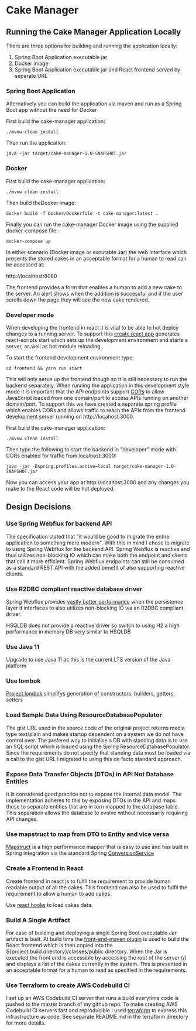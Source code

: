 # Cake Manager

## Running the Cake Manager Application Locally

There are three options for building and running the application locally:

1. Spring Boot Application executable jar
2. Docker image
3. Spring Boot Application executable jar and React frontend served by separate URL

### Spring Boot Application

Alternatively you can build the application via maven and run as a Spring Boot app without the need for Docker

First build the cake-manager application:

```
./mvnw clean install
```

Then run the application:

```
java -jar target/cake-manager-1.0-SNAPSHOT.jar

```

### Docker

First build the cake-manager application:

```
./mvnw clean install
```

Then build theDocker image:

```
docker build -f Docker/Dockerfile -t cake-manager:latest .
```

Finally you can run the cake-manager Docker image using the supplied docker-compose file:

```
docker-compose up
```

In either scenario (Docker image or excutable Jar) the web interface which presents the stored cakes in an acceptable
format for a human to read can be accessed at:

http://localhost:8080

The frontend provides a form that enables a human to add a new cake to the server. An alert shows when the addition is
successful and if the user scrolls down the page they will see the new cake rendered.

### Developer mode

When developing the frontend in react it is vital to be able to hot deploy changes to a running server. To support this
[create react app](https://reactjs.org/docs/create-a-new-react-app.html) generates react-scripts start which sets up the
development environment and starts a server, as well as hot module reloading.

To start the frontend development environment type:

`cd frontend && yarn run start`

This will only serve up the frontend though so it is still necessary to run the backend separately. When running the
application in this development style mode it is important that the API endpoints support
[CORs](https://developer.mozilla.org/en-US/docs/Web/HTTP/CORS)
to allow JavaScript loaded from one domain/port to access APIs running on another domain/port. To support this we have
created a separate spring profile which enables CORs and allows traffic to reach the APIs from the frontend development
server running on http://locahost:3000.

First build the cake-manager application:

```
./mvnw clean install
```

Then type the following to start the backend in "developer" mode with CORs enabled for traffic from localhost:3000:

`java -jar -Dspring.profiles.active=local target/cake-manager-1.0-SNAPSHOT.jar`

Now you can access your app at http://locahost:3000 and any changes you make to the React code will be hot deployed.

## Design Decisions

### Use Spring Webflux for backend API

The specification stated that "it would be good to migrate the entire application to something more modern". With this
in mind I chose to migrate to using Spring Webflux for the backend API. Spring Webflux is reactive and thus utilizes
non-blocking IO which can make both the endpoint and clients that call it more efficient. Spring Webflux endpoints can
still be consumed as a standard REST API with the added benefit of also supporting reactive clients.

### Use R2DBC compliant reactive database driver

Spring Webflux
provides [vastly better performance](https://medium.com/oracledevs/spring-blocking-vs-non-blocking-r2dbc-vs-jdbc-and-webflux-vs-web-mvc-900d72ee19c1)
when the persistence layer it interfaces to also utilizes non-blocking IO via an R2DBC compliant driver.

HSQLDB does not provide a reactive driver so switch to using H2 a high performance in memory DB very similar to HSQLDB

### Use Java 11

Upgrade to use Java 11 as this is the current LTS version of the Java platform

### Use lombok

[Project lombok](https://projectlombok.org/) simplifys generation of constructors, builders, getters, setters

### Load Sample Data Using ResourceDatabasePopulator

The gist URL used in the source code of the original project returns media type text/plain and makes startup dependent
on a system we do not have control over. The prefered way to initialise a DB with standing data is to use an SQL script
which is loaded using the Spring ResourceDatabasePopulator. Since the requirements do not specify that standing data
must be loaded via a call to the gist URL I migrated to using this de facto standard approach.

### Expose Data Transfer Objects (DTOs) in API Not Database Entities

It is considered good practice not to expose the internal data model. The implementation adheres to this by exposing
DTOs in the API and maps those to separate entities that are in turn mapped to the database table. This separation
allows the database to evolve without necessarily requiring API changes.

### Use mapstruct to map from DTO to Entity and vice versa

[Mapstruct](https://mapstruct.org/) is a high performance mapper that is easy to use and has built in Spring integration
via the standard
Spring [ConversionService](https://docs.spring.io/spring-framework/docs/current/reference/html/core.html#core-convert)

### Create a Frontend in React

Create frontend in react js to fulfil the requirement to provide human readable output of all the cakes. This frontend
can also be used to fulfil the requirement to allow a human to add cakes.

Use [react hooks](https://reactjs.org/docs/hooks-intro.html) to load cakes data.

### Build A Single Artifact

For ease of building and deploying a single Spring Boot executable Jar artifact is built. At build time the
[front-end-maven plugin](https://github.com/eirslett/frontend-maven-plugin) is used to build the React frontend which is
then copied into the ${project.build.directory}/classes/public directory. When the Jar is executed the front end is
accessible by accessing the root of the server (/) and displays a list of the cakes currently in the system. This is
presented in an acceptable format for a human to read as specified in the requirements.

### Use Terraform to create AWS Codebuild CI

I set up an AWS Codebuild CI server that runs a build everytime code is pushed to the master branch of my github repo.
To make creating AWS Codebuild CI servers fast and reproducible I used [terraform](https://www.terraform.io/) to express
this infrastructure as code. See separate README.md in the terraform directory for more details.


